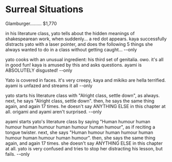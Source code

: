 # Surreal Situations

Glamburger......... $1,770

in his literature class, yato tells about the hidden meanings of shakespearean work, when suddenly... a red dot appears. kaya successfully distracts yato with a laser pointer, and does the following 5 things she always wanted to do in a class without getting caught... --only

yato cooks with an unusual ingredient: his third set of genitalia. owo. it's all in good fun! kaya is amused by this and asks questions. ayami is ABSOLUTELY disgusted! --only

Yato is covered in faces. it's very creepy, kaya and mikiko are hella terrified. ayami is unfazed and streams it all --only

yato starts his literature class with "Alright class, settle down", as always. next, he says "Alright class, settle down". then, he says the same thing again, and again 17 times. he doesn't say ANYTHING ELSE in this chapter at all. origami and ayami aren't surprised. --only

ayami starts yato's literature class by saying "Human humour human humour human humour human humour human humour", as if reciting a tongue twister. next, she says "Human humour human humour human humour human humour human humour". then, she says the same thing again, and again 17 times. she doesn't say ANYTHING ELSE in this chapter at all. yato is very confused and tries to stop her distracting his lesson, but fails. --only
